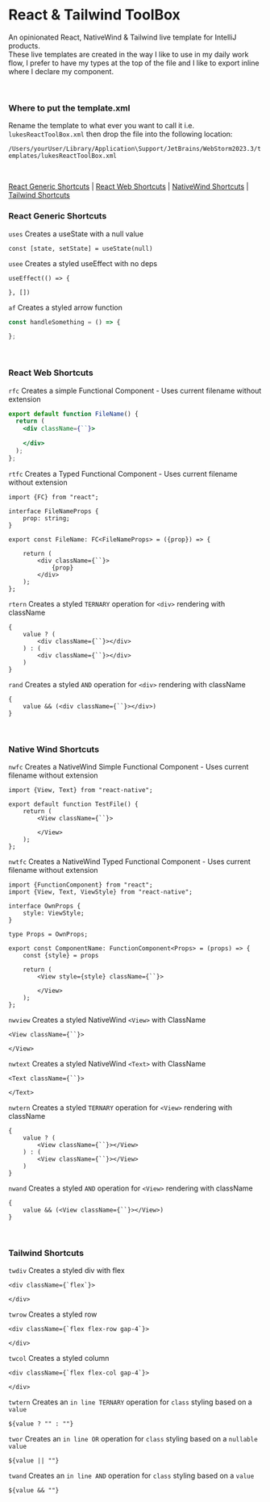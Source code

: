 # React & Tailwind ToolBox

An opinionated React, NativeWind & Tailwind live template for IntelliJ products. <br/>
These live templates are created in the way I like to use in my daily work
flow, I prefer to have my types at the top of the file and I like to export
inline where I declare my component.

<br/>

### Where to put the template.xml

Rename the template to what ever you want to call it i.e. ```lukesReactToolBox.xml```
then drop the file into the following location:

``
/Users/yourUser/Library/Application\Support/JetBrains/WebStorm2023.3/templates/lukesReactToolBox.xml
``

<br/>

[React Generic Shortcuts](#react-generic-shortcuts) |
[React Web Shortcuts](#react-web-shortcuts) |
[NativeWind Shortcuts](#native-wind-shortcuts) |
[Tailwind Shortcuts](#tailwind-shortcuts)

### React Generic Shortcuts

```uses```
Creates a useState with a null value

```tsx
const [state, setState] = useState(null)
```

```usee```
Creates a styled useEffect with no deps

```tsx
useEffect(() => {

}, [])
```

```af```
Creates a styled arrow function

```javascript
const handleSomething = () => {

};
```

<br/>

### React Web Shortcuts

```rfc```
Creates a simple Functional Component - Uses current filename without extension

```jsx
export default function FileName() {
  return (
    <div className={``}>

    </div>
  );
};
```

```rtfc```
Creates a Typed Functional Component - Uses current filename without extension

```tsx
import {FC} from "react";

interface FileNameProps {
	prop: string;
}

export const FileName: FC<FileNameProps> = ({prop}) => {

	return (
		<div className={``}>
			{prop}
		</div>
	);
};
```

```rtern```
Creates a styled ```TERNARY``` operation for ```<div>``` rendering with className

```tsx
{
	value ? (
		<div className={``}></div>
	) : (
		<div className={``}></div>
	)
}
```

```rand```
Creates a styled ```AND``` operation for ```<div>``` rendering with className

```tsx
{
	value && (<div className={``}></div>)
}
```

<br/>

### Native Wind Shortcuts

```nwfc```
Creates a NativeWind Simple Functional Component - Uses current filename without extension

```tsx
import {View, Text} from "react-native";

export default function TestFile() {
	return (
		<View className={``}>

		</View>
	);
};
```

```nwtfc```
Creates a NativeWind Typed Functional Component - Uses current filename without extension

```tsx
import {FunctionComponent} from "react";
import {View, Text, ViewStyle} from "react-native";

interface OwnProps {
	style: ViewStyle;
}

type Props = OwnProps;

export const ComponentName: FunctionComponent<Props> = (props) => {
	const {style} = props

	return (
		<View style={style} className={``}>

		</View>
	);
};
```

```nwview```
Creates a styled NativeWind ```<View>``` with ClassName

```tsx
<View className={``}>

</View>
```

```nwtext```
Creates a styled NativeWind ```<Text>``` with ClassName

```tsx
<Text className={``}>

</Text>
```

```nwtern```
Creates a styled ```TERNARY``` operation for ```<View>``` rendering with className

```tsx
{
	value ? (
		<View className={``}></View>
	) : (
		<View className={``}></View>
	)
}
```

```nwand```
Creates a styled ```AND``` operation for ```<View>``` rendering with className

```tsx
{
	value && (<View className={``}></View>)
}
```

<br/>

### Tailwind Shortcuts

```twdiv```
Creates a styled div with flex

```tsx
<div className={`flex`}>

</div>
```

```twrow```
Creates a styled row

```tsx
<div className={`flex flex-row gap-4`}>

</div>
```

```twcol```
Creates a styled column

```tsx
<div className={`flex flex-col gap-4`}>

</div>
```

```twtern```
Creates an ```in line TERNARY``` operation for ```class``` styling based
on a ```value```

```tsx
${value ? "" : ""}
```

```twor```
Creates an ```in line OR``` operation for ```class``` styling based on a ```nullable
value```

```tsx
${value || ""}
```

```twand```
Creates an ```in line AND``` operation for ```class``` styling based on a ```value```

```tsx
${value && ""}
```




